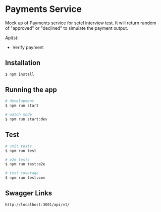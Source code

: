 # Payments Service

Mock up of Payments service for setel interview test. It will return random of "approved" or "declined" to simulate the payment output.

Api(s):

- Verify payment

## Installation

```bash
$ npm install
```

## Running the app

```bash
# development
$ npm run start

# watch mode
$ npm run start:dev

```

## Test

```bash
# unit tests
$ npm run test

# e2e tests
$ npm run test:e2e

# test coverage
$ npm run test:cov
```

## Swagger Links

```bash
http://localhost:3001/api/v1/
```
